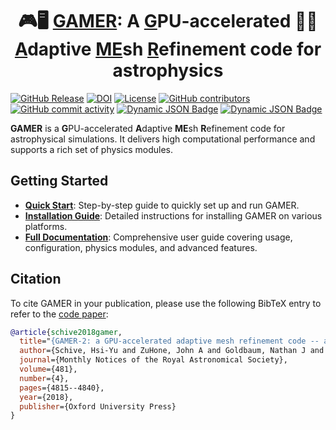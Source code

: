 <h1 align="center">
🎮🖥️ <a href="">GAMER</a>: A <a href="">G</a>PU-accelerated 🌌👾<br>
<a href="">A</a>daptive <a href="">ME</a>sh <a href="">R</a>efinement code for astrophysics
</h1>

[![GitHub Release](https://img.shields.io/github/v/release/gamer-project/gamer)](https://github.com/gamer-project/gamer/releases)
[![DOI](https://zenodo.org/badge/DOI/10.5281/zenodo.15036956.svg)](https://doi.org/10.5281/zenodo.15036956)
[![License](https://img.shields.io/badge/License-BSD%203--Clause-blue.svg)](https://github.com/gamer-project/gamer?tab=License-1-ov-file)
[![GitHub contributors](https://img.shields.io/github/contributors/gamer-project/gamer)](https://github.com/gamer-project/gamer/graphs/contributors)
[![GitHub commit activity](https://img.shields.io/github/commit-activity/m/gamer-project/gamer)](https://github.com/gamer-project/gamer/pulse)
[![Dynamic JSON Badge](https://img.shields.io/badge/dynamic/json?url=https%3A%2F%2Fapi.crossref.org%2Fworks%2F10.1088%2F0067-0049%2F186%2F2%2F457&query=%24.message.is-referenced-by-count&label=GAMER-1%20Citations)](https://iopscience.iop.org/article/10.1088/0067-0049/186/2/457)
[![Dynamic JSON Badge](https://img.shields.io/badge/dynamic/json?url=https%3A%2F%2Fapi.crossref.org%2Fworks%2F10.1093%2Fmnras%2Fsty2586&query=%24.message.is-referenced-by-count&label=GAMER-2%20Citations)](https://academic.oup.com/mnras/article/481/4/4815/5106358)

**GAMER** is a **G**PU-accelerated **A**daptive **ME**sh **R**efinement code for astrophysical simulations. It delivers high computational performance and supports a rich set of physics modules.

## Getting Started

- [**Quick Start**](https://github.com/gamer-project/gamer/wiki/Quick-Start): Step-by-step guide to quickly set up and run GAMER.
- [**Installation Guide**](https://github.com/gamer-project/gamer/wiki/Installation): Detailed instructions for installing GAMER on various platforms.
- [**Full Documentation**](https://github.com/gamer-project/gamer/wiki): Comprehensive user guide covering usage, configuration, physics modules, and advanced features.

## Citation

To cite GAMER in your publication, please use the following BibTeX entry to refer to the [code paper](https://academic.oup.com/mnras/article/481/4/4815/5106358):

```bibtex
@article{schive2018gamer,
  title="{GAMER-2: a GPU-accelerated adaptive mesh refinement code -- accuracy, performance, and scalability}",
  author={Schive, Hsi-Yu and ZuHone, John A and Goldbaum, Nathan J and Turk, Matthew J and Gaspari, Massimo and Cheng, Chin-Yu},
  journal={Monthly Notices of the Royal Astronomical Society},
  volume={481},
  number={4},
  pages={4815--4840},
  year={2018},
  publisher={Oxford University Press}
}
```


